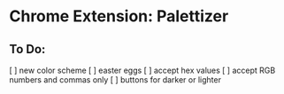 # Chrome Extension: Palettizer

## To Do:
   [ ] new color scheme
   [ ] easter eggs
   [ ] accept hex values
   [ ] accept RGB numbers and commas only
   [ ] buttons for darker or lighter